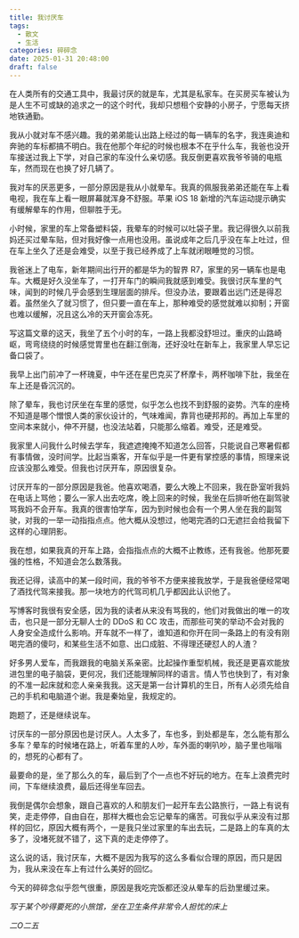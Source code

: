 ```yaml
---
title: 我讨厌车
tags:
  - 散文
  - 生活
categories: 碎碎念
date: 2025-01-31 20:48:00
draft: false
---
```


在人类所有的交通工具中，我最讨厌的就是车，尤其是私家车。在买房买车被认为是人生不可或缺的追求之一的这个时代，我却只想租个安静的小房子，宁愿每天挤地铁通勤。

<!--more-->

我从小就对车不感兴趣。我的弟弟能认出路上经过的每一辆车的名字，我连奥迪和奔驰的车标都搞不明白。我在他那个年纪的时候也根本不在乎什么车，我爸也没开车接送过我上下学，对自己家的车没什么亲切感。我反倒更喜欢我爷爷骑的电瓶车，然而现在也换了好几辆了。

我对车的厌恶更多，一部分原因是我从小就晕车。我真的佩服我弟弟还能在车上看电视，我在车上看一眼屏幕就浑身不舒服。苹果 iOS 18 新增的汽车运动提示确实有缓解晕车的作用，但聊胜于无。

小时候，家里的车上常备塑料袋，我晕车的时候可以吐袋子里。我记得很久以前我妈还买过晕车贴，但对我好像一点用也没用。虽说成年之后几乎没在车上吐过，但在车上坐久了还是会难受，以至于我已经养成了上车就闭眼睡觉的习惯。

我爸迷上了电车，新年期间出行开的都是华为的智界 R7，家里的另一辆车也是电车。大概是好久没坐车了，一打开车门的瞬间我就感到难受。我很讨厌车里的气味，闻到的时候几乎会感到生理层面的排斥。但没办法，要跟着出远门还是得忍着。虽然坐久了就习惯了，但只要一直在车上，那种难受的感觉就难以抑制；开窗也难以缓解，况且这么冷的天开窗会冻死。

写这篇文章的这天，我坐了五个小时的车，一路上我都没舒坦过。重庆的山路崎岖，弯弯绕绕的时候感觉胃里也在翻江倒海，还好没吐在新车上，我家里人早忘记备口袋了。

我早上出门前冲了一杯瑰夏，中午还在星巴克买了杯摩卡，两杯咖啡下肚，我坐在车上还是昏沉沉的。

除了晕车，我也讨厌坐在车里的感觉，似乎怎么也找不到舒服的姿势。汽车的座椅不知道是哪个憎恨人类的家伙设计的，气味难闻，靠背也硬邦邦的。再加上车里的空间本来就小，伸不开腿，也没法站着，只能那么缩着。难受，还是难受。

我家里人问我什么时候去学车，我遮遮掩掩不知道怎么回答，只能说自己寒暑假都有事情做，没时间学。比起当乘客，开车似乎是一件更有掌控感的事情，照理来说应该没那么难受。但我也讨厌开车，原因很复杂。

讨厌开车的一部分原因是我爸。他喜欢喝酒，要么大晚上不回来，我在卧室听我妈在电话上骂他；要么一家人出去吃席，晚上回来的时候，我坐在后排听他在副驾驶骂我妈不会开车。我真的很害怕学车，因为到时候也会有一个男人坐在我的副驾驶，对我的一举一动指指点点。他大概从没想过，他喝完酒的口无遮拦会给我留下这样的心理阴影。

我在想，如果我真的开车上路，会指指点点的大概不止教练，还有我爸。他那死要强的性格，不知道会怎么数落我。

我还记得，读高中的某一段时间，我的爷爷不方便来接我放学，于是我爸便经常喝了酒找代驾来接我。那一块地方的代驾司机几乎都因此认识他了。

写博客时我很有安全感，因为我的读者从来没有骂我的，他们对我做出的唯一的攻击，也只是一部分无聊人士的 DDoS 和 CC 攻击，而那些可笑的举动不会对我的人身安全造成什么影响。开车就不一样了，谁知道和你开在同一条路上的有没有刚喝完酒的傻叼，和某些生活不如意、出口成脏、不得理还硬怼人的人渣？

好多男人爱车，而我跟我的电脑关系亲密。比起操作重型机械，我还是更喜欢能放进包里的电子脑袋，更何况，我们还能理解同样的语言。情人节也快到了，有对象的不准一起床就和恋人亲亲我我。这天是第一台计算机的生日，所有人必须先给自己的手机和电脑道个谢。我是秦始皇，我规定的。

跑题了，还是继续说车。

讨厌车的一部分原因也是讨厌人。人太多了，车也多，到处都是车，怎么能有那么多车？晕车的时候堵在路上，听着车里的人吵，车外面的喇叭吵，脑子里也嗡嗡的，想死的心都有了。

最要命的是，坐了那么久的车，最后到了个一点也不好玩的地方。在车上浪费完时间，下车继续浪费，最后还得坐车回去。

我倒是偶尔会想象，跟自己喜欢的人和朋友们一起开车去公路旅行，一路上有说有笑，走走停停，自由自在，那样大概也会忘记晕车的痛苦。可我似乎从来没有过那样的回忆，原因大概有两个，一是我只坐过家里的车出去玩，二是路上的车真的太多了，没堵死就不错了，这下真的走走停停了。

这么说的话，我讨厌车，大概不是因为我写的这么多看似合理的原因，而只是因为，我从来没在车上有过什么美好的回忆。

今天的碎碎念似乎怨气很重，原因是我吃完饭都还没从晕车的后劲里缓过来。

*写于某个吵得要死的小旅馆，坐在卫生条件非常令人担忧的床上*

*二O二五*